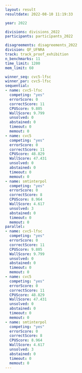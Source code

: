 ```yaml
---
layout: result
resultdate: 2022-08-10 11:19:33

year: 2022

divisions: divisions_2022
participants: participants_2022

disagreements: disagreements_2022
division: QF_UFNRA
track: track_proof_exhibition
n_benchmarks: 11
time_limit: 1200
mem_limit: 60

winner_seq: cvc5-lfsc
winner_par: cvc5-lfsc
sequential:
- name: cvc5-lfsc
  competing: "yes"
  errorScore: 0
  correctScore: 11
  CPUScore: 9.805
  WallScore: 9.799
  unsolved: 0
  abstained: 0
  timeout: 0
  memout: 0
- name: cvc5
  competing: "yes"
  errorScore: 0
  correctScore: 11
  CPUScore: 48.829
  WallScore: 47.431
  unsolved: 0
  abstained: 0
  timeout: 0
  memout: 0
- name: smtinterpol
  competing: "yes"
  errorScore: 0
  correctScore: 8
  CPUScore: 8.964
  WallScore: 4.617
  unsolved: 3
  abstained: 0
  timeout: 0
  memout: 0
parallel:
- name: cvc5-lfsc
  competing: "yes"
  errorScore: 0
  correctScore: 11
  CPUScore: 9.805
  WallScore: 9.799
  unsolved: 0
  abstained: 0
  timeout: 0
  memout: 0
- name: cvc5
  competing: "yes"
  errorScore: 0
  correctScore: 11
  CPUScore: 48.829
  WallScore: 47.431
  unsolved: 0
  abstained: 0
  timeout: 0
  memout: 0
- name: smtinterpol
  competing: "yes"
  errorScore: 0
  correctScore: 8
  CPUScore: 8.964
  WallScore: 4.617
  unsolved: 3
  abstained: 0
  timeout: 0
  memout: 0
---
```

